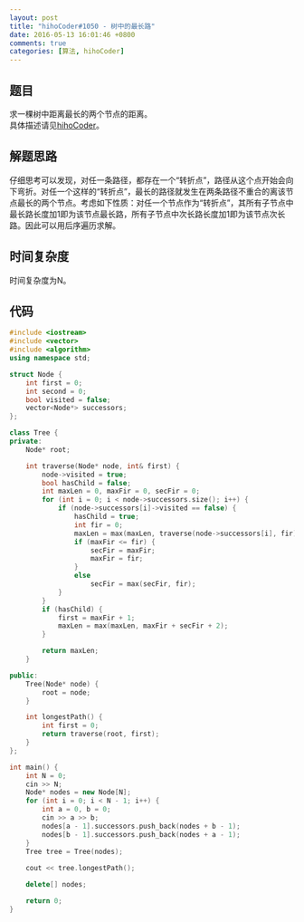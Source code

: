 ```yaml
---
layout: post
title: "hihoCoder#1050 - 树中的最长路"
date: 2016-05-13 16:01:46 +0800
comments: true
categories: [算法, hihoCoder]
---
```


## 题目
求一棵树中距离最长的两个节点的距离。  
具体描述请见[hihoCoder](http://hihocoder.com/problemset/problem/1050)。
<!--more-->
## 解题思路
仔细思考可以发现，对任一条路径，都存在一个“转折点”，路径从这个点开始会向下弯折。对任一个这样的“转折点”，最长的路径就发生在两条路径不重合的离该节点最长的两个节点。考虑如下性质：对任一个节点作为“转折点”，其所有子节点中最长路长度加1即为该节点最长路，所有子节点中次长路长度加1即为该节点次长路。因此可以用后序遍历求解。
## 时间复杂度
时间复杂度为N。
## 代码
```c++
#include <iostream>
#include <vector>
#include <algorithm>
using namespace std;

struct Node {
	int first = 0;
	int second = 0;
	bool visited = false;
	vector<Node*> successors;
};

class Tree {
private:
	Node* root;

	int traverse(Node* node, int& first) {
		node->visited = true;
		bool hasChild = false;
		int maxLen = 0, maxFir = 0, secFir = 0;
		for (int i = 0; i < node->successors.size(); i++) {
			if (node->successors[i]->visited == false) {
				hasChild = true;
				int fir = 0;
				maxLen = max(maxLen, traverse(node->successors[i], fir));
				if (maxFir <= fir) {
					secFir = maxFir;
					maxFir = fir;
				}
				else
					secFir = max(secFir, fir);
			}
		}
		if (hasChild) {
			first = maxFir + 1;
			maxLen = max(maxLen, maxFir + secFir + 2);
		}

		return maxLen;
	}

public:
	Tree(Node* node) {
		root = node;
	}

	int longestPath() {
		int first = 0;
		return traverse(root, first);
	}
};

int main() {
	int N = 0;
	cin >> N;
	Node* nodes = new Node[N];
	for (int i = 0; i < N - 1; i++) {
		int a = 0, b = 0;
		cin >> a >> b;
		nodes[a - 1].successors.push_back(nodes + b - 1);
		nodes[b - 1].successors.push_back(nodes + a - 1);
	}
	Tree tree = Tree(nodes);
	
	cout << tree.longestPath();

	delete[] nodes;

	return 0;
}
```